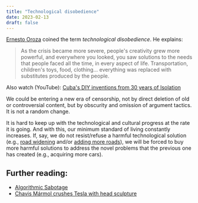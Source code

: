 ```yaml
---
title: "Technological disobedience"
date: 2023-02-13
draft: false
---
```


[Ernesto Oroza](https://www.ernestooroza.com/) coined the term
*technological disobedience*. He explains:

> As the crisis became more severe,
> people's creativity grew more powerful,
> and everywhere you looked,
> you saw solutions to the needs that people faced all the time,
> in every aspect of life.
> Transportation, children's toys, food, clothing…
> everything was replaced with substitutes produced by the people.

Also watch (YouTube): [Cuba's DIY inventions from 30 years of Isolation](https://www.youtube.com/watch?v=v-XS4aueDUg)

We could be entering a new era of censorship,
not by direct deletion of old or controversial content,
but by obscurity and omission of argument tactics.
It is not a random change.

It is hard to keep up with the technological and cultural progress at
the rate it is going. And with this, our minimum standard of living
constantly increases. If, say, we do not resist/refuse a harmful
technological solution (e.g., [road widening](https://old.reddit.com/r/fuckcars/comments/165gq3b/empirical_evidencestudies_showing_road_widening/jye23fm/)
and/or
[adding more roads](https://politics.stackexchange.com/questions/15907/do-more-roads-lead-to-fewer-traffic-jams)),
we will be forced to buy
more harmful solutions to address the novel problems
that the previous one has created (e.g., acquiring more cars).

## Further reading:

- [Algorithmic Sabotage](https://hyperallergic.com/878913/artist-chavis-marmol-crushes-tesla-with-colossal-olmec-head-sculpture/)
- [Chavis Mármol crushes Tesla with head sculpture](https://hyperallergic.com/878913/artist-chavis-marmol-crushes-tesla-with-colossal-olmec-head-sculpture/)
